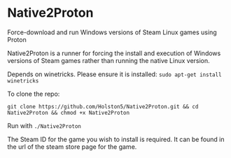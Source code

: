 # Native2Proton
Force-download and run Windows versions of Steam Linux games using Proton

Native2Proton is a runner for forcing the install and execution of Windows versions of Steam games rather than running the native Linux version.

Depends on winetricks. Please ensure it is installed: ```sudo apt-get install winetricks```

To clone the repo: 

```git clone https://github.com/Holston5/Native2Proton.git && cd Native2Proton && chmod +x Native2Proton```

Run with `./Native2Proton`

The Steam ID for the game you wish to install is required.  It can be found in the url of the steam store page for the game. 
